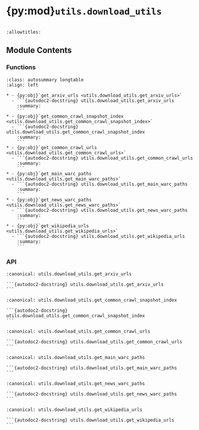 # {py:mod}`utils.download_utils`

```{py:module} utils.download_utils
```

```{autodoc2-docstring} utils.download_utils
:allowtitles:
```

## Module Contents

### Functions

````{list-table}
:class: autosummary longtable
:align: left

* - {py:obj}`get_arxiv_urls <utils.download_utils.get_arxiv_urls>`
  - ```{autodoc2-docstring} utils.download_utils.get_arxiv_urls
    :summary:
    ```
* - {py:obj}`get_common_crawl_snapshot_index <utils.download_utils.get_common_crawl_snapshot_index>`
  - ```{autodoc2-docstring} utils.download_utils.get_common_crawl_snapshot_index
    :summary:
    ```
* - {py:obj}`get_common_crawl_urls <utils.download_utils.get_common_crawl_urls>`
  - ```{autodoc2-docstring} utils.download_utils.get_common_crawl_urls
    :summary:
    ```
* - {py:obj}`get_main_warc_paths <utils.download_utils.get_main_warc_paths>`
  - ```{autodoc2-docstring} utils.download_utils.get_main_warc_paths
    :summary:
    ```
* - {py:obj}`get_news_warc_paths <utils.download_utils.get_news_warc_paths>`
  - ```{autodoc2-docstring} utils.download_utils.get_news_warc_paths
    :summary:
    ```
* - {py:obj}`get_wikipedia_urls <utils.download_utils.get_wikipedia_urls>`
  - ```{autodoc2-docstring} utils.download_utils.get_wikipedia_urls
    :summary:
    ```
````

### API

````{py:function} get_arxiv_urls() -> list[str]
:canonical: utils.download_utils.get_arxiv_urls

```{autodoc2-docstring} utils.download_utils.get_arxiv_urls
```
````

````{py:function} get_common_crawl_snapshot_index(index_prefix: str) -> list[dict]
:canonical: utils.download_utils.get_common_crawl_snapshot_index

```{autodoc2-docstring} utils.download_utils.get_common_crawl_snapshot_index
```
````

````{py:function} get_common_crawl_urls(starting_snapshot: str, ending_snapshot: str, data_domain_prefix: str = 'https://data.commoncrawl.org', index_prefix: str = 'https://index.commoncrawl.org', news: bool = False) -> list[str]
:canonical: utils.download_utils.get_common_crawl_urls

```{autodoc2-docstring} utils.download_utils.get_common_crawl_urls
```
````

````{py:function} get_main_warc_paths(snapshot_index: list[dict], start_snapshot: str, end_snapshot: str, prefix: str = 'https://data.commoncrawl.org') -> list[str]
:canonical: utils.download_utils.get_main_warc_paths

```{autodoc2-docstring} utils.download_utils.get_main_warc_paths
```
````

````{py:function} get_news_warc_paths(start_date: str, end_date: str, prefix: str = 'https://data.commoncrawl.org') -> list[str]
:canonical: utils.download_utils.get_news_warc_paths

```{autodoc2-docstring} utils.download_utils.get_news_warc_paths
```
````

````{py:function} get_wikipedia_urls(language: str = 'en', wikidumps_index_prefix: str = 'https://dumps.wikimedia.org', dump_date: str | None = None) -> list[str]
:canonical: utils.download_utils.get_wikipedia_urls

```{autodoc2-docstring} utils.download_utils.get_wikipedia_urls
```
````
